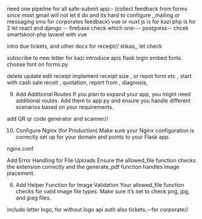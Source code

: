 
need one pipeline for all
safe-submit app:- (collect feedback from forms since most gmail will not let it do and its hard to configure ,,mailing or messaging sms for corporates feedback)
vue or nuxt js is for kazi
php is for 2 let 
react and django --
firebase check which one---
postgress-- chcek
smartskool-php lavarel with vue



intro due tickets, and other docs for receipt//
stikas,, let check

subscribe to new letter for kazi
introduce apis
flask login
embed fonts choose font on forms.py

delete update edit receipt
implement receipt size , or repot form etc , start with cash sale receit , quotation, report from , diagnosis, 





9. Add Additional Routes
If you plan to expand your app, you might need additional routes. Add them to app.py and ensure you handle different scenarios based on your requirements.

add QR qr code generator and scanner//



10. Configure Nginx (for Production)
Make sure your Nginx configuration is correctly set up for your domain and points to your Flask app.

nginx.conf

Add Error Handling for File Uploads
Ensure the allowed_file function checks the extension correctly and the generate_pdf function handles image placement.

6. Add Helper Function for Image Validation
Your allowed_file function checks for valid image file types. Make sure it’s set to check png, jpg, and jpeg files.


<!-- Install Dependencies:
Install the required Python packages listed in your requirements.txt file:
bash
Copy code
pip install -r requirements.txt
Database Setup:

If you're using Flask-Migrate or a similar database migration tool, initialize the database and apply the initial migration:
bash
Copy code
flask db init
flask db migrate -m "Initial migration"
flask db upgrade
Run the Application:

Start your Flask application by running the main.py file:
bash
Copy code
python main.py
Your Flask application should now be running locally.
 You can access it at http://localhost:5000 in your web browser.
Development Workflow:

Start by implementing the desired functionality in your Flask routes and templates.
Use the Flask development server to test your application locally.
As you make changes, Flask's built-in debugger will provide feedback in the terminal.
Test your application thoroughly, both manually and with automated tests if available.
Commit your changes to version control frequently to track your progress.
Deployment:

Once your application is ready for production, deploy it to a production
 server. Common options include platforms like Heroku, AWS, or a dedicated server.
Configure your production environment according to your application's needs,
 including setting up a production-grade database (e.g., PostgreSQL) and 
 configuring web servers like Nginx or Apache to serve your Flask application. -->

 include letter logo, for without logo
 api auth
 also tickets,--for corporate//